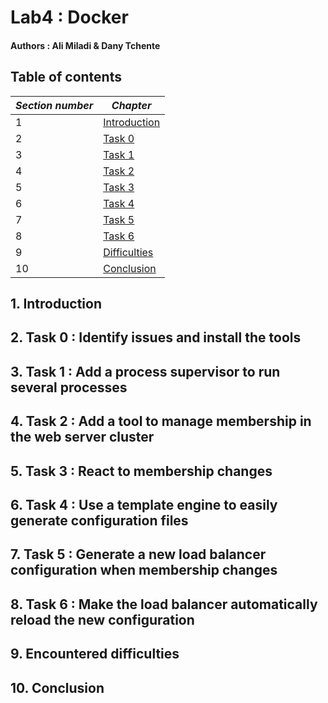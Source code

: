 # Lab4 : Docker
#### Authors : Ali Miladi & Dany Tchente

## Table of contents
|*Section number*|*Chapter*				|
|----------------|----------------------|
|1				 |[Introduction](#Intro)|
|2				 |[Task 0](#Task0)      |
|3				 |[Task 1](#Task1)      |
|4				 |[Task 2](#Task2)      |
|5				 |[Task 3](#Task3)      |
|6				 |[Task 4](#Task4)      |
|7				 |[Task 5](#Task5)      |
|8				 |[Task 6](#Task6)      |
|9				 |[Difficulties](#Difficulties)      |
|10				 |[Conclusion](#Conclusion)      |

## <a name="Intro"></a>1.	Introduction
## <a name="Task0"></a>2.	Task 0 : Identify issues and install the tools
## <a name="Task1"></a>3.	Task 1 : Add a process supervisor to run several processes
## <a name="Task2"></a>4.	Task 2 : Add a tool to manage membership in the web server cluster
## <a name="Task3"></a>5.	Task 3 : React to membership changes
## <a name="Task4"></a>6.	Task 4 : Use a template engine to easily generate configuration files
## <a name="Task5"></a>7.	Task 5 : Generate a new load balancer configuration when membership changes
## <a name="Task6"></a>8.	Task 6 : Make the load balancer automatically reload the new configuration
## <a name="Difficulties"></a>9.	Encountered difficulties
## <a name="Conclusion"></a>10.	Conclusion